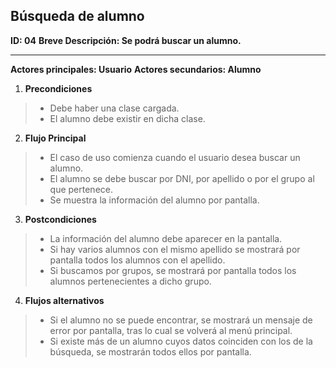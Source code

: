 ﻿## Búsqueda de alumno

**ID: 04**
**Breve Descripción: Se podrá buscar un alumno.**

---

**Actores principales: Usuario**
**Actores secundarios: Alumno**

1. **Precondiciones**
  > * Debe haber una clase cargada.
  > * El alumno debe existir en dicha clase.

2. **Flujo Principal**

  > * El caso de uso comienza cuando el usuario desea buscar un alumno.
  > * El alumno se debe buscar por DNI, por apellido o por el grupo al que pertenece.
  > * Se muestra la información del alumno por pantalla.

3. **Postcondiciones**

  > * La información del alumno debe aparecer en la pantalla.
  > * Si hay varios alumnos con el mismo apellido se mostrará por pantalla todos los alumnos con el apellido.
  > * Si buscamos por grupos, se mostrará por pantalla todos los alumnos pertenecientes a dicho grupo.

4. **Flujos alternativos**

  > * Si el alumno no se puede encontrar, se mostrará un mensaje de error por pantalla, tras lo cual se volverá al menú principal.
  > * Si existe más de un alumno cuyos datos coinciden con los de la búsqueda, se mostrarán todos ellos por pantalla.

